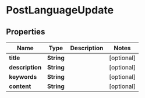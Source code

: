# PostLanguageUpdate

## Properties
Name | Type | Description | Notes
------------ | ------------- | ------------- | -------------
**title** | **String** |  |  [optional]
**description** | **String** |  |  [optional]
**keywords** | **String** |  |  [optional]
**content** | **String** |  |  [optional]

